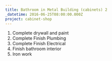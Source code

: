 ```yaml
---
title: Bathroom in Metal Building (cabinets) 2
_datetime: 2016-06-25T08:00:00.000Z
project: cabinet-shop
---
```



1. Complete drywall and paint
2. Complete Finish Plumbing
3. Complete Finish Electrical
4. Finish bathroom interior
5. Iron work